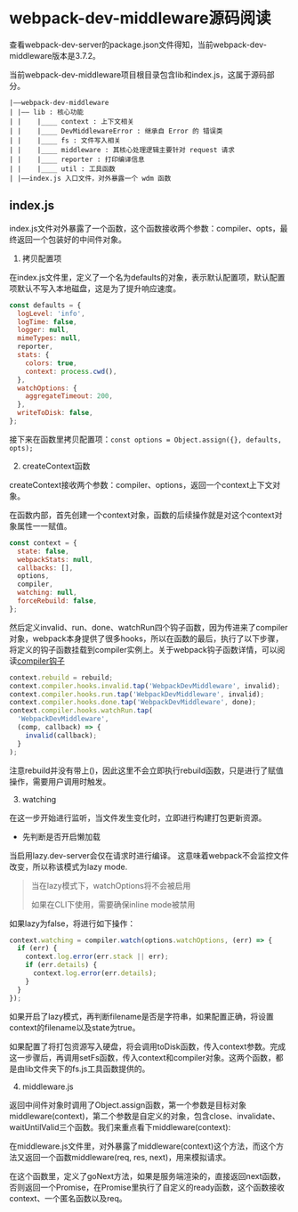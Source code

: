 # webpack-dev-middleware源码阅读

查看webpack-dev-server的package.json文件得知，当前webpack-dev-middleware版本是3.7.2。

当前webpack-dev-middleware项目根目录包含lib和index.js，这属于源码部分。

```
|——webpack-dev-middleware
| |—— lib : 核心功能
| |    |____ context : 上下文相关
| |    |____ DevMiddlewareError : 继承自 Error 的 错误类
| |    |____ fs : 文件写入相关
| |    |____ middleware : 其核心处理逻辑主要针对 request 请求
| |    |____ reporter : 打印编译信息
| |    |____ util : 工具函数
| |——index.js 入口文件，对外暴露一个 wdm 函数
```

## index.js

index.js文件对外暴露了一个函数，这个函数接收两个参数：compiler、opts，最终返回一个包装好的中间件对象。

1. 拷贝配置项

在index.js文件里，定义了一个名为defaults的对象，表示默认配置项，默认配置项默认不写入本地磁盘，这是为了提升响应速度。

```js
const defaults = {
  logLevel: 'info',
  logTime: false,
  logger: null,
  mimeTypes: null,
  reporter,
  stats: {
    colors: true,
    context: process.cwd(),
  },
  watchOptions: {
    aggregateTimeout: 200,
  },
  writeToDisk: false,
};
```

接下来在函数里拷贝配置项：`const options = Object.assign({}, defaults, opts);`

2. createContext函数

createContext接收两个参数：compiler、options，返回一个context上下文对象。

在函数内部，首先创建一个context对象，函数的后续操作就是对这个context对象属性一一赋值。

```js
const context = {
  state: false,
  webpackStats: null,
  callbacks: [],
  options,
  compiler,
  watching: null,
  forceRebuild: false,
};
```

然后定义invalid、run、done、watchRun四个钩子函数，因为传进来了compiler对象，webpack本身提供了很多hooks，所以在函数的最后，执行了以下步骤，将定义的钩子函数挂载到compiler实例上。关于webpack钩子函数详情，可以阅读[compiler钩子](https://www.webpackjs.com/api/compiler-hooks/)

```js
context.rebuild = rebuild;
context.compiler.hooks.invalid.tap('WebpackDevMiddleware', invalid);
context.compiler.hooks.run.tap('WebpackDevMiddleware', invalid);
context.compiler.hooks.done.tap('WebpackDevMiddleware', done);
context.compiler.hooks.watchRun.tap(
  'WebpackDevMiddleware',
  (comp, callback) => {
    invalid(callback);
  }
);
```

注意rebuild并没有带上()，因此这里不会立即执行rebuild函数，只是进行了赋值操作，需要用户调用时触发。

3. watching

在这一步开始进行监听，当文件发生变化时，立即进行构建打包更新资源。

- 先判断是否开启懒加载

当启用lazy.dev-server会仅在请求时进行编译。
这意味着webpack不会监控文件改变，所以称该模式为lazy mode.

> 当在lazy模式下，watchOptions将不会被启用
>
> 如果在CLI下使用，需要确保inline mode被禁用

如果lazy为false，将进行如下操作：

```js
context.watching = compiler.watch(options.watchOptions, (err) => {
  if (err) {
    context.log.error(err.stack || err);
    if (err.details) {
      context.log.error(err.details);
    }
  }
});
```

如果开启了lazy模式，再判断filename是否是字符串，如果配置正确，将设置context的filename以及state为true。

如果配置了将打包资源写入硬盘，将会调用toDisk函数，传入context参数。完成这一步骤后，再调用setFs函数，传入context和compiler对象。这两个函数，都是由lib文件夹下的fs.js工具函数提供的。

4. middleware.js

返回中间件对象时调用了Object.assign函数，第一个参数是目标对象middleware(context)，第二个参数是自定义的对象，包含close、invalidate、waitUntilValid三个函数。我们来重点看下middleware(context):

在middleware.js文件里，对外暴露了middleware(context)这个方法，而这个方法又返回一个函数middleware(req, res, next)，用来模拟请求。

在这个函数里，定义了goNext方法，如果是服务端渲染的，直接返回next函数，否则返回一个Promise，在Promise里执行了自定义的ready函数，这个函数接收context、一个匿名函数以及req。


